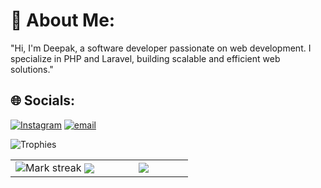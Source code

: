 # 💫 About Me:
"Hi, I'm Deepak, a software developer passionate on web development. I specialize in PHP and Laravel, building scalable and efficient web solutions."


## 🌐 Socials:
[![Instagram](https://img.shields.io/badge/Instagram-%23E4405F.svg?logo=Instagram&logoColor=white)](https://instagram.com/deepak_chhantyal) [![email](https://img.shields.io/badge/Email-D14836?logo=gmail&logoColor=white)](mailto:info@deepakchhantyal.com.np) 

![Trophies](https://github-profile-trophy.vercel.app/?username=deepakScript&theme=radical)
<table><tbody><tr border="none"><td width="50%" align="center">
  <img alt="Mark streak" src="https://github-readme-streak-stats-five-roan.vercel.app?user=deepakScript&theme=dark">
  <img align="center" src="https://readme-stats-fork-mauve.vercel.app/api/?username=&theme=dark&show_icons=true&count_private=true"></td><td width="50%" align="center">
<img align="center" src="https://readme-stats-fork-mauve.vercel.app/api/top-langs/?username=deepakScript&theme=dark&hide_border=false&no-bg=true&no-frame=true&langs_count=6"></td>
</tr>


</tbody></table>




<!-- Proudly created with GPRM ( https://gprm.itsvg.in ) -->
